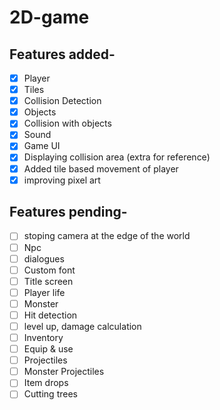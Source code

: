 # 2D-game
## Features added-

- [x] Player
- [x] Tiles
- [x] Collision Detection
- [x] Objects
- [x] Collision with objects
- [x] Sound
- [x] Game UI
- [x] Displaying collision area (extra for reference)
- [x] Added tile based movement of player 
- [x] improving pixel art

## Features pending-

- [ ] stoping camera at the edge of the world
- [ ] Npc
- [ ] dialogues 
- [ ] Custom font
- [ ] Title screen
- [ ] Player life
- [ ] Monster
- [ ] Hit detection
- [ ] level up, damage calculation
- [ ] Inventory 
- [ ] Equip & use
- [ ] Projectiles
- [ ] Monster Projectiles
- [ ] Item drops
- [ ] Cutting trees
